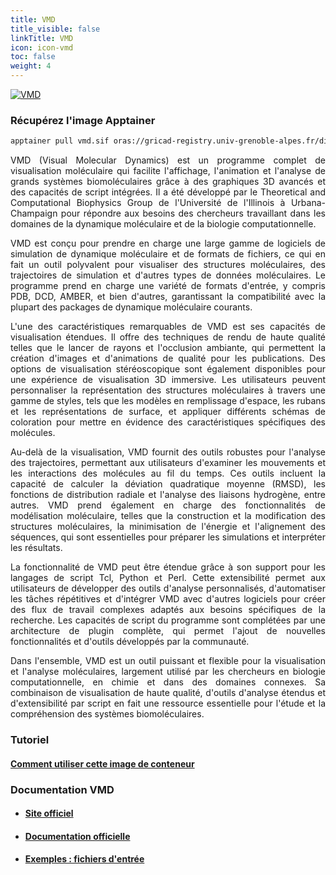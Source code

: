 ```yaml
---
title: VMD
title_visible: false
linkTitle: VMD
icon: icon-vmd
toc: false
weight: 4
---
```


<a href="https://www.ks.uiuc.edu/Research/vmd/" target="blank" class="codes-pages-top-logo">
    <img alt="VMD" class="logo-vmd"/>
</a>

### Récupérez l'image Apptainer

```bash
apptainer pull vmd.sif oras://gricad-registry.univ-grenoble-alpes.fr/diamond/apptainer/apptainer-singularity-projects/vmd.sif:latest
```

<div align="justify">

VMD (Visual Molecular Dynamics) est un programme complet de visualisation moléculaire qui facilite l'affichage, l'animation et l'analyse de grands systèmes biomoléculaires grâce à des graphiques 3D avancés et des capacités de script intégrées. Il a été développé par le Theoretical and Computational Biophysics Group de l'Université de l'Illinois à Urbana-Champaign pour répondre aux besoins des chercheurs travaillant dans les domaines de la dynamique moléculaire et de la biologie computationnelle.

VMD est conçu pour prendre en charge une large gamme de logiciels de simulation de dynamique moléculaire et de formats de fichiers, ce qui en fait un outil polyvalent pour visualiser des structures moléculaires, des trajectoires de simulation et d'autres types de données moléculaires. Le programme prend en charge une variété de formats d'entrée, y compris PDB, DCD, AMBER, et bien d'autres, garantissant la compatibilité avec la plupart des packages de dynamique moléculaire courants.

L'une des caractéristiques remarquables de VMD est ses capacités de visualisation étendues. Il offre des techniques de rendu de haute qualité telles que le lancer de rayons et l'occlusion ambiante, qui permettent la création d'images et d'animations de qualité pour les publications. Des options de visualisation stéréoscopique sont également disponibles pour une expérience de visualisation 3D immersive. Les utilisateurs peuvent personnaliser la représentation des structures moléculaires à travers une gamme de styles, tels que les modèles en remplissage d'espace, les rubans et les représentations de surface, et appliquer différents schémas de coloration pour mettre en évidence des caractéristiques spécifiques des molécules.

Au-delà de la visualisation, VMD fournit des outils robustes pour l'analyse des trajectoires, permettant aux utilisateurs d'examiner les mouvements et les interactions des molécules au fil du temps. Ces outils incluent la capacité de calculer la déviation quadratique moyenne (RMSD), les fonctions de distribution radiale et l'analyse des liaisons hydrogène, entre autres. VMD prend également en charge des fonctionnalités de modélisation moléculaire, telles que la construction et la modification des structures moléculaires, la minimisation de l'énergie et l'alignement des séquences, qui sont essentielles pour préparer les simulations et interpréter les résultats.

La fonctionnalité de VMD peut être étendue grâce à son support pour les langages de script Tcl, Python et Perl. Cette extensibilité permet aux utilisateurs de développer des outils d'analyse personnalisés, d'automatiser les tâches répétitives et d'intégrer VMD avec d'autres logiciels pour créer des flux de travail complexes adaptés aux besoins spécifiques de la recherche. Les capacités de script du programme sont complétées par une architecture de plugin complète, qui permet l'ajout de nouvelles fonctionnalités et d'outils développés par la communauté.

Dans l'ensemble, VMD est un outil puissant et flexible pour la visualisation et l'analyse moléculaires, largement utilisé par les chercheurs en biologie computationnelle, en chimie et dans des domaines connexes. Sa combinaison de visualisation de haute qualité, d'outils d'analyse étendus et d'extensibilité par script en fait une ressource essentielle pour l'étude et la compréhension des systèmes biomoléculaires.

</div>

### Tutoriel

#### <a href="/documentation/by-container/vmd">Comment utiliser cette image de conteneur</a>

### Documentation VMD

- #### <a href="https://www.ks.uiuc.edu/Research/vmd/" target="_blank">Site officiel</a>

- #### <a href="https://www.ks.uiuc.edu/Research/vmd/current/docs.html" target="_blank">Documentation officielle</a>

- #### <a href="/downloads/vmd-tutorial-inputs.tar.gz">Exemples : fichiers d'entrée</a>
